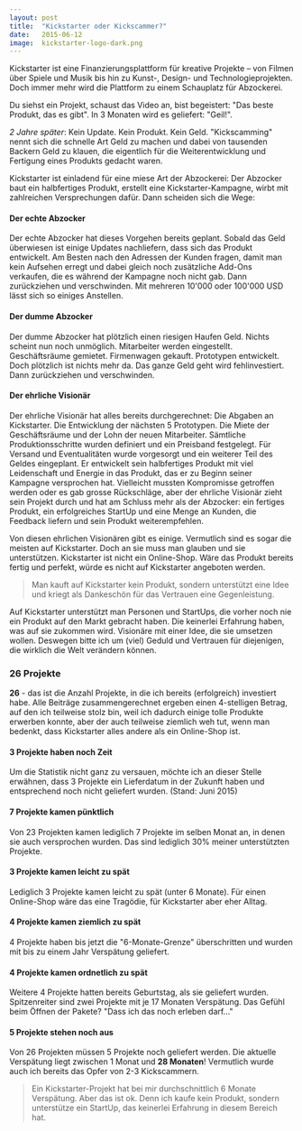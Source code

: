 ```yaml
---
layout: post
title:  "Kickstarter oder Kickscammer?"
date:   2015-06-12
image:  kickstarter-logo-dark.png
---
```


<p class="intro"><span class="dropcap">K</span>ickstarter ist eine Finanzierungsplattform für kreative Projekte – von Filmen über Spiele und Musik bis hin zu Kunst-, Design- und Technologieprojekten. Doch immer mehr wird die Plattform zu einem Schauplatz für Abzockerei.</p>

Du siehst ein Projekt, schaust das Video an, bist begeistert: "Das beste Produkt, das es gibt". In 3 Monaten wird es geliefert: "Geil!".

*2 Jahre später*: Kein Update. Kein Produkt. Kein Geld. "Kickscamming" nennt sich die schnelle Art Geld zu machen und dabei von tausenden Backern Geld zu klauen, die eigentlich für die Weiterentwicklung und Fertigung eines Produkts gedacht waren.

Kickstarter ist einladend für eine miese Art der Abzockerei: Der Abzocker baut ein halbfertiges Produkt, erstellt eine Kickstarter-Kampagne, wirbt mit zahlreichen Versprechungen dafür. Dann scheiden sich die Wege:

#### Der echte Abzocker

Der echte Abzocker hat dieses Vorgehen bereits geplant. Sobald das Geld überwiesen ist einige Updates nachliefern, dass sich das Produkt entwickelt. Am Besten nach den Adressen der Kunden fragen, damit man kein Aufsehen erregt und dabei gleich noch zusätzliche Add-Ons verkaufen, die es während der Kampagne noch nicht gab. Dann zurückziehen und verschwinden. Mit mehreren 10'000 oder 100'000 USD lässt sich so einiges Anstellen.

#### Der dumme Abzocker

Der dumme Abzocker hat plötzlich einen riesigen Haufen Geld. Nichts scheint nun noch unmöglich. Mitarbeiter werden eingestellt. Geschäftsräume gemietet. Firmenwagen gekauft. Prototypen entwickelt. Doch plötzlich ist nichts mehr da. Das ganze Geld geht wird fehlinvestiert. Dann zurückziehen und verschwinden.

#### Der ehrliche Visionär

Der ehrliche Visionär hat alles bereits durchgerechnet: Die Abgaben an Kickstarter. Die Entwicklung der nächsten 5 Prototypen. Die Miete der Geschäftsräume und der Lohn der neuen Mitarbeiter. Sämtliche Produktionsschritte wurden definiert und ein Preisband festgelegt. Für Versand und Eventualitäten wurde vorgesorgt und ein weiterer Teil des Geldes eingeplant. Er entwickelt sein halbfertiges Produkt mit viel Leidenschaft und Energie in das Produkt, das er zu Beginn seiner Kampagne versprochen hat. Vielleicht mussten Kompromisse getroffen werden oder es gab grosse Rückschläge, aber der ehrliche Visionär zieht sein Projekt durch und hat am Schluss mehr als der Abzocker: ein fertiges Produkt, ein erfolgreiches StartUp und eine Menge an Kunden, die Feedback liefern und sein Produkt weiterempfehlen.

Von diesen ehrlichen Visionären gibt es einige. Vermutlich sind es sogar die meisten auf Kickstarter. Doch an sie muss man glauben und sie unterstützen. Kickstarter ist nicht ein Online-Shop. Wäre das Produkt bereits fertig und perfekt, würde es nicht auf Kickstarter angeboten werden.

> Man kauft auf Kickstarter kein Produkt, sondern unterstützt eine Idee und kriegt als Dankeschön für das Vertrauen eine Gegenleistung.

Auf Kickstarter unterstützt man Personen und StartUps, die vorher noch nie ein Produkt auf den Markt gebracht haben. Die keinerlei Erfahrung haben, was auf sie zukommen wird. Visionäre mit einer Idee, die sie umsetzen wollen. Deswegen bitte ich um (viel) Geduld und Vertrauen für diejenigen, die wirklich die Welt verändern können.

### 26 Projekte

**26** - das ist die Anzahl Projekte, in die ich bereits (erfolgreich) investiert habe. Alle Beiträge zusammengerechnet ergeben einen 4-stelligen Betrag, auf den ich teilweise stolz bin, weil ich dadurch einige tolle Produkte erwerben konnte, aber der auch teilweise ziemlich weh tut, wenn man bedenkt, dass Kickstarter alles andere als ein Online-Shop ist.

#### 3 Projekte haben noch Zeit

Um die Statistik nicht ganz zu versauen, möchte ich an dieser Stelle erwähnen, dass 3 Projekte ein Lieferdatum in der Zukunft haben und entsprechend noch nicht geliefert wurden. (Stand: Juni 2015)

#### 7 Projekte kamen pünktlich

Von 23 Projekten kamen lediglich 7 Projekte im selben Monat an, in denen sie auch versprochen wurden. Das sind lediglich 30% meiner unterstützten Projekte.

#### 3 Projekte kamen leicht zu spät

Lediglich 3 Projekte kamen leicht zu spät (unter 6 Monate). Für einen Online-Shop wäre das eine Tragödie, für Kickstarter aber eher Alltag.

#### 4 Projekte kamen ziemlich zu spät

4 Projekte haben bis jetzt die "6-Monate-Grenze" überschritten und wurden mit bis zu einem Jahr Verspätung geliefert.

#### 4 Projekte kamen ordnetlich zu spät

Weitere 4 Projekte hatten bereits Geburtstag, als sie geliefert wurden. Spitzenreiter sind zwei Projekte mit je 17 Monaten Verspätung. Das Gefühl beim Öffnen der Pakete? "Dass ich das noch erleben darf..."

#### 5 Projekte stehen noch aus

Von 26 Projekten müssen 5 Projekte noch geliefert werden. Die aktuelle Verspätung liegt zwischen 1 Monat und **28 Monaten**! Vermutlich wurde auch ich bereits das Opfer von 2-3 Kickscammern.

> Ein Kickstarter-Projekt hat bei mir durchschnittlich 6 Monate Verspätung. Aber das ist ok. Denn ich kaufe kein Produkt, sondern unterstütze ein StartUp, das keinerlei Erfahrung in diesem Bereich hat.